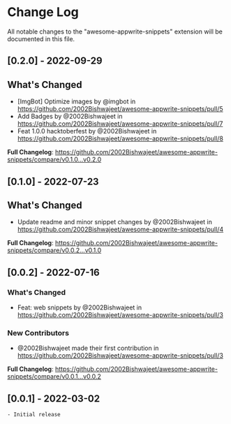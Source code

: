 # Change Log

All notable changes to the "awesome-appwrite-snippets" extension will be documented in this file.

<!-- Check [Keep a Changelog](http://keepachangelog.com/) for recommendations on how to structure this file. -->

<!-- ## [Unreleased]

- Initial release -->

## [0.2.0] - 2022-09-29
## What's Changed
* [ImgBot] Optimize images by @imgbot in https://github.com/2002Bishwajeet/awesome-appwrite-snippets/pull/5
* Add Badges by @2002Bishwajeet in https://github.com/2002Bishwajeet/awesome-appwrite-snippets/pull/7
* Feat 1.0.0 hacktoberfest by @2002Bishwajeet in https://github.com/2002Bishwajeet/awesome-appwrite-snippets/pull/8


**Full Changelog**: https://github.com/2002Bishwajeet/awesome-appwrite-snippets/compare/v0.1.0...v0.2.0

## [0.1.0] - 2022-07-23

## What's Changed

- Update readme and minor snippet changes by @2002Bishwajeet in https://github.com/2002Bishwajeet/awesome-appwrite-snippets/pull/4

**Full Changelog**: https://github.com/2002Bishwajeet/awesome-appwrite-snippets/compare/v0.0.2...v0.1.0

## [0.0.2] - 2022-07-16

### What's Changed

- Feat: web snippets by @2002Bishwajeet in https://github.com/2002Bishwajeet/awesome-appwrite-snippets/pull/3

### New Contributors

- @2002Bishwajeet made their first contribution in https://github.com/2002Bishwajeet/awesome-appwrite-snippets/pull/3

**Full Changelog**: https://github.com/2002Bishwajeet/awesome-appwrite-snippets/compare/v0.0.1...v0.0.2

## [0.0.1] - 2022-03-02

    - Initial release
